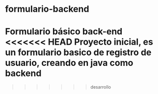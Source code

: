 # formulario-backend
Formulario básico back-end
<<<<<<< HEAD
Proyecto inicial, es un formulario basico de registro de usuario, creando en java como backend
=======
>>>>>>> desarrollo
